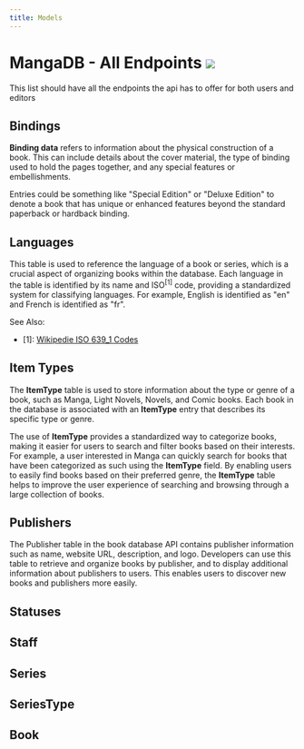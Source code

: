 ```yaml
---
title: Models
---
```


# MangaDB - All Endpoints <img src="https://img.shields.io/badge/Version-1.0.0-blue">

This list should have all the endpoints the api has to offer for both users and editors

## Bindings

**Binding data** refers to information about the physical construction of a book. This can include details about the cover
material, the type of binding used to hold the pages together, and any special features or embellishments.

Entries could be something like "Special Edition" or "Deluxe Edition" to denote a book that has unique or enhanced features beyond the standard paperback or hardback binding.

<swagger-ui src="./binding/openapi.yml"/>


## Languages

This table is used to reference the language of a book or series, which is a crucial aspect of organizing books within
the database. Each language in the table is identified by its name and ISO<sup>[1]</sup> code, providing a standardized system for
classifying languages. For example, English is identified as "en" and French is identified as "fr".

See Also:
- [1]: [Wikipedie ISO 639_1 Codes][iso_codes_wiki]

<swagger-ui src="./language/openapi.yml"/>


## Item Types

The **ItemType** table is used to store information about the type or genre of a book, such as Manga, Light Novels,
Novels, and Comic books. Each book in the database is associated with an **ItemType** entry that describes its specific type or genre.

The use of **ItemType** provides a standardized way to categorize books, making it easier for users to search and
filter books based on their interests. For example, a user interested in Manga can quickly search for books that
have been categorized as such using the **ItemType** field. By enabling users to easily find books based on their preferred
genre, the **ItemType** table helps to improve the user experience of searching and browsing through a large collection of books.


<swagger-ui src="./itemtype/openapi.yml"/>


## Publishers

The Publisher table in the book database API contains publisher information such as name, website URL, description, and logo.
Developers can use this table to retrieve and organize books by publisher, and to display additional information about publishers
to users. This enables users to discover new books and publishers more easily.

<swagger-ui src="./publisher/openapi.yml"/>

## Statuses

<swagger-ui src="./status/openapi.yml"/>

## Staff

<swagger-ui src="./staff/openapi.yml"/>

## Series


<swagger-ui src="./series/openapi.yml"/>

## SeriesType

<swagger-ui src="./seriestype/openapi.yml"/>

## Book

<swagger-ui src="./book/openapi.yml"/>


[iso_codes_wiki]: https://en.wikipedia.org/wiki/List_of_ISO_639-1_codes